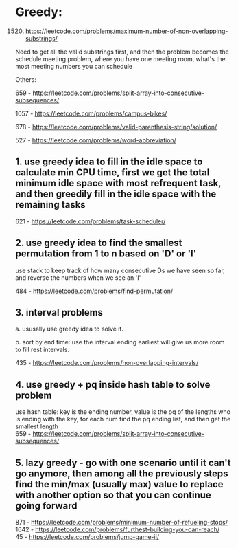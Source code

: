 # Greedy:

1520. https://leetcode.com/problems/maximum-number-of-non-overlapping-substrings/

Need to get all the valid substrings first, and then the problem becomes the schedule meeting problem, where you have one meeting room, what's the most meeting numbers you can schedule


Others:

659 - https://leetcode.com/problems/split-array-into-consecutive-subsequences/

1057 - https://leetcode.com/problems/campus-bikes/

678 - https://leetcode.com/problems/valid-parenthesis-string/solution/

527 - https://leetcode.com/problems/word-abbreviation/

## 1. use greedy idea to fill in the idle space to calculate min CPU time, first we get the total minimum idle space with most refrequent task, and then greedily fill in the idle space with the remaining tasks

621 - https://leetcode.com/problems/task-scheduler/

## 2. use greedy idea to find the smallest permutation from 1 to n based on 'D' or 'I'

use stack to keep track of how many consecutive Ds we have seen so far, and reverse the numbers when we see an 'I'

484 - https://leetcode.com/problems/find-permutation/

## 3. interval problems

a. ususally use greedy idea to solve it.

b. sort by end time: use the interval ending earliest will give us more room to fill rest intervals.

435 - https://leetcode.com/problems/non-overlapping-intervals/

## 4. use greedy + pq inside hash table to solve problem

use hash table: key is the ending number, value is the pq of the lengths who is ending with the key, for each num find the pq ending list, and then get the smallest length  
659 - https://leetcode.com/problems/split-array-into-consecutive-subsequences/

## 5. lazy greedy - go with one scenario until it can't go anymore, then among all the previously steps find the min/max (usually max) value to replace with another option so that you can continue going forward

871 - https://leetcode.com/problems/minimum-number-of-refueling-stops/  
1642 - https://leetcode.com/problems/furthest-building-you-can-reach/  
45 - https://leetcode.com/problems/jump-game-ii/
